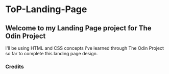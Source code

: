 # ToP-Landing-Page
## Welcome to my Landing Page project for The Odin Project

I'll be using HTML and CSS concepts i've learned through The Odin Project so far to complete this landing page design.

### Credits